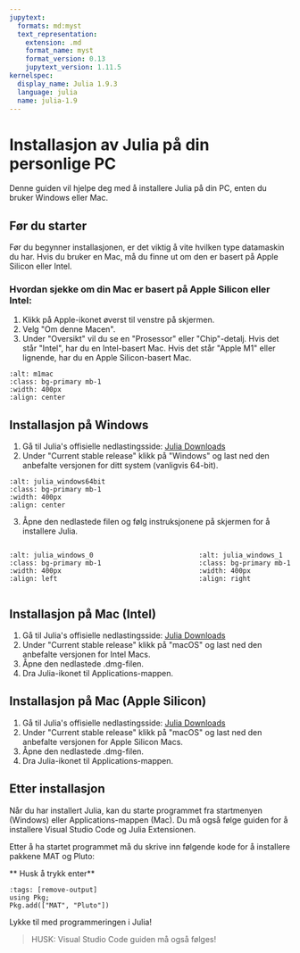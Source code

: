 ```yaml
---
jupytext:
  formats: md:myst
  text_representation:
    extension: .md
    format_name: myst
    format_version: 0.13
    jupytext_version: 1.11.5
kernelspec:
  display_name: Julia 1.9.3
  language: julia
  name: julia-1.9
---
```


# Installasjon av Julia på din personlige PC

Denne guiden vil hjelpe deg med å installere Julia på din PC, enten du bruker Windows eller Mac.

## Før du starter

Før du begynner installasjonen, er det viktig å vite hvilken type datamaskin du har. Hvis du bruker en Mac, må du finne ut om den er basert på Apple Silicon eller Intel.

### Hvordan sjekke om din Mac er basert på Apple Silicon eller Intel:

1. Klikk på Apple-ikonet øverst til venstre på skjermen.
2. Velg "Om denne Macen".
3. Under "Oversikt" vil du se en "Prosessor" eller "Chip"-detalj. Hvis det står "Intel", har du en Intel-basert Mac. Hvis det står "Apple M1" eller lignende, har du en Apple Silicon-basert Mac.

```{image} ../images/m1mac.png
:alt: m1mac
:class: bg-primary mb-1
:width: 400px
:align: center
```

## Installasjon på Windows

1. Gå til Julia's offisielle nedlastingsside: [Julia Downloads](https://julialang.org/downloads/)
2. Under "Current stable release" klikk på "Windows" og last ned den anbefalte versjonen for ditt system (vanligvis 64-bit). 

```{image} ../images/julia_windows_64bit.png
:alt: julia_windows64bit
:class: bg-primary mb-1
:width: 400px
:align: center
```
3. Åpne den nedlastede filen og følg instruksjonene på skjermen for å installere Julia.

<div style="display: flex; justify-content: space-between;">

```{image} ../images/julia_installason_windows_0.png
:alt: julia_windows_0
:class: bg-primary mb-1
:width: 400px
:align: left
```

```{image} ../images/julia_installasjon_windows_1.png
:alt: julia_windows_1
:class: bg-primary mb-1
:width: 400px
:align: right
```
</div>


## Installasjon på Mac (Intel)

1. Gå til Julia's offisielle nedlastingsside: [Julia Downloads](https://julialang.org/downloads/)
2. Under "Current stable release" klikk på "macOS" og last ned den anbefalte versjonen for Intel Macs.
3. Åpne den nedlastede .dmg-filen.
4. Dra Julia-ikonet til Applications-mappen.

## Installasjon på Mac (Apple Silicon)

1. Gå til Julia's offisielle nedlastingsside: [Julia Downloads](https://julialang.org/downloads/)
2. Under "Current stable release" klikk på "macOS" og last ned den anbefalte versjonen for Apple Silicon Macs.
3. Åpne den nedlastede .dmg-filen.
4. Dra Julia-ikonet til Applications-mappen.

## Etter installasjon

Når du har installert Julia, kan du starte programmet fra startmenyen (Windows) eller Applications-mappen (Mac). Du må også følge guiden for å installere Visual Studio Code og Julia Extensionen.

Etter å ha startet programmet må du skrive inn følgende kode for å installere pakkene MAT og Pluto: 

** Husk å trykk enter** 

```{code-cell}
:tags: [remove-output]
using Pkg;
Pkg.add(["MAT", "Pluto"])
```

Lykke til med programmeringen i Julia!

> HUSK: Visual Studio Code guiden må også følges!
